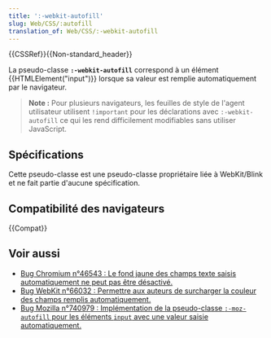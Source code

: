 ```yaml
---
title: ':-webkit-autofill'
slug: Web/CSS/:autofill
translation_of: Web/CSS/:-webkit-autofill
---
```


{{CSSRef}}{{Non-standard_header}}

La pseudo-classe **`:-webkit-autofill`** correspond à un élément {{HTMLElement("input")}} lorsque sa valeur est remplie automatiquement par le navigateur.

> **Note :** Pour plusieurs navigateurs, les feuilles de style de l'agent utilisateur utilisent `!important` pour les déclarations avec `:-webkit-autofill` ce qui les rend difficilement modifiables sans utiliser JavaScript.

## Spécifications

Cette pseudo-classe est une pseudo-classe propriétaire liée à WebKit/Blink et ne fait partie d'aucune spécification.

## Compatibilité des navigateurs

{{Compat}}

## Voir aussi

- [Bug Chromium n°46543 : Le fond jaune des champs texte saisis automatiquement ne peut pas être désactivé.](https://code.google.com/p/chromium/issues/detail?id=46543)
- [Bug WebKit n°66032 : Permettre aux auteurs de surcharger la couleur des champs remplis automatiquement.](https://bugs.webkit.org/show_bug.cgi?id=66032)
- [Bug Mozilla n°740979 : Implémentation de la pseudo-classe `:-moz-autofill` pour les éléments `input` avec une valeur saisie automatiquement.](https://bugzilla.mozilla.org/show_bug.cgi?id=740979)
